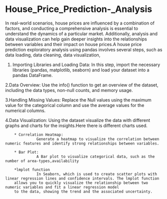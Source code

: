 # House_Price_Prediction-_Analysis

In real-world scenarios, house prices are influenced by a combination of factors, and conducting a comprehensive analysis 
is essential to understand the dynamics of a particular market. Additionally, analysis and data visualization can help gain 
deeper insights into the relationships between variables and their impact on house prices.A house price prediction exploratory analysis using pandas 
involves several steps, such as data loading, data cleaning, data visualization,

1. Importing Libraries and Loading Data:
            In this step, import the necessary libraries (pandas, matplotlib, seaborn) and load your dataset into a pandas DataFrame.
   
2.Data Overview:
            Use the info() function to get an overview of the dataset, including the data types, non-null counts, and memory usage.

3.Handling Missing Values:
             Replace the Null values using the maximum value for the categorical column and use the average values 
  for the numerical columns.

  4.Data Visualization:
             Using the dataset visualize the data with different graphs and charts for the insights.Here there is different charts used.
             
        * Correlation Heatmap:
                  Generate a heatmap to visualize the correlation between numeric features and identify strong relationships between variables.

        * Bar Plot:
                  A Bar plot to visualize categorical data, such as the number of area-types,availability 

        *lmplot function 
                  In Seaborn, which is used to create scatter plots with linear regression lines and confidence intervals. The lmplot function 
        allows you to quickly visualize the relationship between two numeric variables and fit a linear regression model
        to the data, showing the trend and the associated uncertainty.

